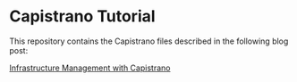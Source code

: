# Capistrano Tutorial

This repository contains the Capistrano files described in the following blog post:

[Infrastructure Management with Capistrano](http://terrarum.net/development/infrastructure-management-with-capistrano.html)
